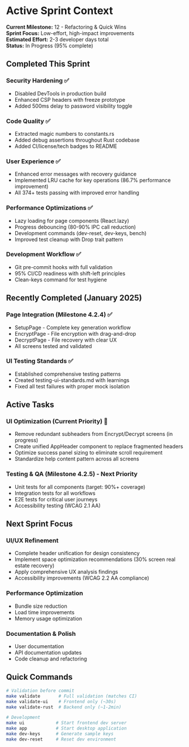 # Active Sprint Context

**Current Milestone:** 12 - Refactoring & Quick Wins  
**Sprint Focus:** Low-effort, high-impact improvements  
**Estimated Effort:** 2-3 developer days total  
**Status:** In Progress (95% complete)

## Completed This Sprint

### Security Hardening ✅
- Disabled DevTools in production build
- Enhanced CSP headers with freeze prototype
- Added 500ms delay to password visibility toggle

### Code Quality ✅
- Extracted magic numbers to constants.rs
- Added debug assertions throughout Rust codebase
- Added CI/license/tech badges to README

### User Experience ✅
- Enhanced error messages with recovery guidance
- Implemented LRU cache for key operations (86.7% performance improvement)
- All 374+ tests passing with improved error handling

### Performance Optimizations ✅
- Lazy loading for page components (React.lazy)
- Progress debouncing (80-90% IPC call reduction)
- Development commands (dev-reset, dev-keys, bench)
- Improved test cleanup with Drop trait pattern

### Development Workflow ✅
- Git pre-commit hooks with full validation
- 95% CI/CD readiness with shift-left principles
- Clean-keys command for test hygiene

## Recently Completed (January 2025)

### Page Integration (Milestone 4.2.4) ✅
- SetupPage - Complete key generation workflow
- EncryptPage - File encryption with drag-and-drop
- DecryptPage - File recovery with clear UX
- All screens tested and validated

### UI Testing Standards ✅
- Established comprehensive testing patterns
- Created testing-ui-standards.md with learnings
- Fixed all test failures with proper mock isolation

## Active Tasks

### UI Optimization (Current Priority) 🔄
- Remove redundant subheaders from Encrypt/Decrypt screens (in progress)
- Create unified AppHeader component to replace fragmented headers
- Optimize success panel sizing to eliminate scroll requirement
- Standardize help content pattern across all screens

### Testing & QA (Milestone 4.2.5) - Next Priority
- Unit tests for all components (target: 90%+ coverage)
- Integration tests for all workflows
- E2E tests for critical user journeys
- Accessibility testing (WCAG 2.1 AA)

## Next Sprint Focus

### UI/UX Refinement
- Complete header unification for design consistency
- Implement space optimization recommendations (30% screen real estate recovery)
- Apply comprehensive UX analysis findings
- Accessibility improvements (WCAG 2.2 AA compliance)

### Performance Optimization
- Bundle size reduction
- Load time improvements
- Memory usage optimization

### Documentation & Polish
- User documentation
- API documentation updates
- Code cleanup and refactoring

## Quick Commands
```bash
# Validation before commit
make validate       # Full validation (matches CI)
make validate-ui    # Frontend only (~30s)
make validate-rust  # Backend only (~1-2min)

# Development
make ui            # Start frontend dev server
make app           # Start desktop application
make dev-keys      # Generate sample keys
make dev-reset     # Reset dev environment
```